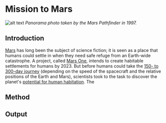 # Mission to Mars
![alt text](https://www.jpl.nasa.gov/images/mars/20170622/PIA01466-16.jpg)
*Panorama photo taken by the Mars Pathfinder in 1997.*

## Introduction
[Mars](https://physicstoday.scitation.org/do/10.1063/PT.5.3040/full/) has long been the subject of science fiction; it is seen as a place that humans could settle in when they need safe refuge from an Earth-wide catastrophe. A project, called [Mars One](http://www.digitaljournal.com/article/325858), intends to create habitable settlements for humans by 2023. But before humans could take the [150- to 300-day journey](https://www.universetoday.com/14841/how-long-does-it-take-to-get-to-mars/) (depending on the speed of the spacecraft and the relative positions of the Earth and Mars), scientists took to the task to discover the planet's [potential for human habitation](https://mars.nasa.gov/programmissions/overview/). The 
## Method
## Output